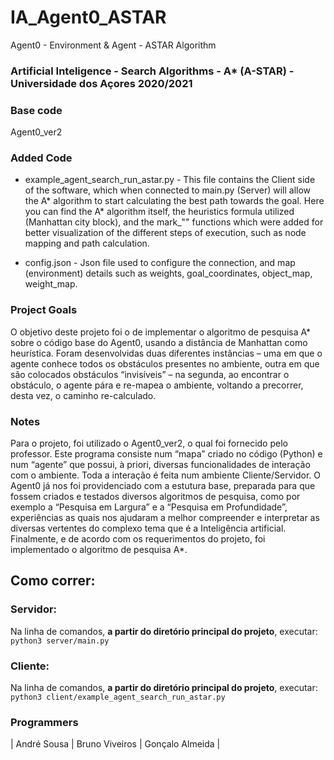 # IA_Agent0_ASTAR
Agent0 - Environment &amp; Agent - ASTAR Algorithm





###  Artificial Inteligence - Search Algorithms - A* (A-STAR) - Universidade dos Açores 2020/2021  ###



###  Base code  ###

  Agent0_ver2 
 
 
###  Added Code  ###

  - example_agent_search_run_astar.py - This file contains the Client side of the software, which when connected to main.py (Server) will allow the A* algorithm to start calculating the best path towards the goal. Here you can find the A* algorithm itself, the heuristics formula utilized (Manhattan city block), and the mark_"" functions which were added for better visualization of the different steps of execution, such as node mapping and path calculation.
  
  - config.json - Json file used to configure the connection, and map (environment) details such as weights, goal_coordinates, object_map, weight_map.


###  Project Goals  ###
O objetivo deste projeto foi o de implementar o algoritmo de pesquisa A* sobre o código base do Agent0, usando a distância de Manhattan como heurística. Foram desenvolvidas duas diferentes instâncias – uma em que o agente conhece todos os obstáculos presentes no ambiente, outra em que são colocados obstáculos “invisíveis” – na segunda, ao encontrar o obstáculo, o agente pára e re-mapea o ambiente, voltando a precorrer, desta vez, o caminho re-calculado.


###  Notes  ###

Para o projeto, foi utilizado o Agent0_ver2, o qual foi fornecido pelo professor. Este programa consiste num “mapa” criado no código (Python) e num “agente” que possui, à priori, diversas funcionalidades de interação com o ambiente. Toda a interação é feita num ambiente Cliente/Servidor. 
O Agent0 já nos foi providenciado com a estutura base, preparada para que fossem criados e testados diversos algoritmos de pesquisa, como por exemplo a “Pesquisa em Largura” e a “Pesquisa em Profundidade”, experiências as quais nos ajudaram a melhor compreender e interpretar as diversas vertentes do complexo tema que é a Inteligência artificial. 
Finalmente, e de acordo com os requerimentos do projeto, foi implementado o algoritmo de pesquisa A*.


## Como correr:

### Servidor:  

Na linha de comandos, **a partir do diretório principal do projeto**, executar:  
    ```python3 server/main.py```  
  
### Cliente:  

Na linha de comandos, **a partir do diretório principal do projeto**, executar:  
    ```python3 client/example_agent_search_run_astar.py```  
    

###  Programmers  ###

|    André Sousa    |    Bruno Viveiros    |    Gonçalo Almeida    |


